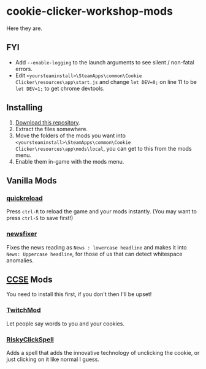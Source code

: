 # cookie-clicker-workshop-mods
Here they are.

## FYI
- Add `--enable-logging` to the launch arguments to see silent / non-fatal errors.
- Edit `<yoursteaminstall>\SteamApps\common\Cookie Clicker\resources\app\start.js` and change `let DEV=0;` on line 11 to be `let DEV=1;` to get chrome devtools.

## Installing
1. [Download this repository](https://github.com/EntranceJew/cookie-clicker-workshop-mods/archive/refs/heads/main.zip).
2. Extract the files somewhere.
3. Move the folders of the mods you want into `<yoursteaminstall>\SteamApps\common\Cookie Clicker\resources\app\mods\local`, you can get to this from the mods menu.
4. Enable them in-game with the mods menu.

## Vanilla Mods

### [quickreload](/quickreload)
Press `ctrl-R` to reload the game and your mods instantly. (You may want to press `ctrl-S` to save first!)

### [newsfixer](/newsfixer)
Fixes the news reading as `News : lowercase headline` and makes it into `News: Uppercase headline`, for those of us that can detect whitespace anomalies.

## [CCSE](https://klattmose.github.io/CookieClicker/#cookie-clicker-script-extender--steam) Mods
You need to install this first, if you don't then I'll be upset!

### [TwitchMod](/TwitchMod)
Let people say words to you and your cookies.

### [RiskyClickSpell](/RiskyClickSpell)
Adds a spell that adds the innovative technology of unclicking the cookie, or just clicking on it like normal I guess.
